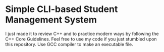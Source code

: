 # Simple CLI-based Student Management System
I just made it to review C++ and to practice modern ways by following the C++ Core Guidelines. Feel free to use my code if you just stumbled upon this repository. Use GCC compiler to make an executable file.
